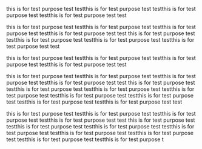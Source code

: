 this is for test purpose test testthis is for test purpose test testthis is for test purpose test testthis is for test purpose test test

this is for test purpose test testthis is for test purpose test testthis is for test purpose test testthis is for test purpose test test
this is for test purpose test testthis is for test purpose test testthis is for test purpose test testthis is for test purpose test test

this is for test purpose test testthis is for test purpose test testthis is for test purpose test testthis is for test purpose test test

this is for test purpose test testthis is for test purpose test testthis is for test purpose test testthis is for test purpose test test this is for test purpose test testthis is for test purpose test testthis is for test purpose test testthis is for test purpose test testthis is for test purpose test testthis is for test purpose test testthis is for test purpose test testthis is for test purpose test test

this is for test purpose test testthis is for test purpose test testthis is for test purpose test testthis is for test purpose test test this is for test purpose test testthis is for test purpose test testthis is for test purpose test testthis is for test purpose test testthis is for test purpose test testthis is for test purpose test testthis is for test purpose test testthis is for test purpose t
